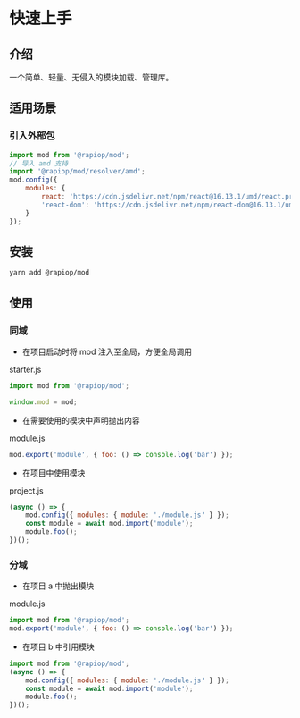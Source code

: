 # 快速上手

## 介绍

一个简单、轻量、无侵入的模块加载、管理库。

## 适用场景

### 引入外部包

```js
import mod from '@rapiop/mod';
// 导入 amd 支持
import '@rapiop/mod/resolver/amd';
mod.config({
    modules: {
        react: 'https://cdn.jsdelivr.net/npm/react@16.13.1/umd/react.production.min.js',
        'react-dom': 'https://cdn.jsdelivr.net/npm/react-dom@16.13.1/umd/react-dom.production.min.js'
    }
});

```

## 安装

```sh
yarn add @rapiop/mod
```

## 使用

### 同域

-   在项目启动时将 mod 注入至全局，方便全局调用

starter.js

```js
import mod from '@rapiop/mod';

window.mod = mod;
```

-   在需要使用的模块中声明抛出内容

module.js

```js
mod.export('module', { foo: () => console.log('bar') });
```

-   在项目中使用模块

project.js

```js
(async () => {
    mod.config({ modules: { module: './module.js' } });
    const module = await mod.import('module');
    module.foo();
})();
```

### 分域

-   在项目 a 中抛出模块

module.js

```js
import mod from '@rapiop/mod';
mod.export('module', { foo: () => console.log('bar') });
```

-   在项目 b 中引用模块

```js
import mod from '@rapiop/mod';
(async () => {
    mod.config({ modules: { module: './module.js' } });
    const module = await mod.import('module');
    module.foo();
})();
```
